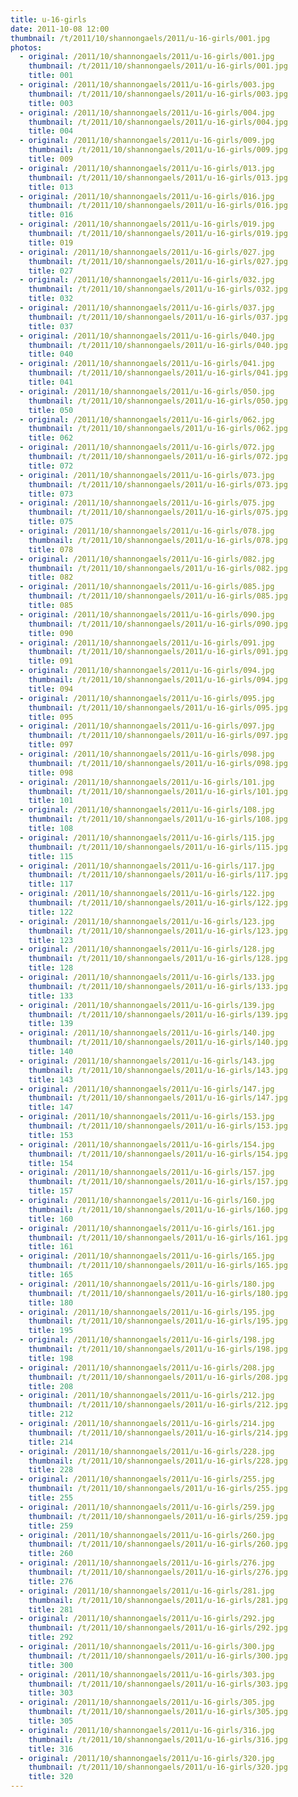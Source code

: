 ```yaml
---
title: u-16-girls
date: 2011-10-08 12:00
thumbnail: /t/2011/10/shannongaels/2011/u-16-girls/001.jpg
photos:
  - original: /2011/10/shannongaels/2011/u-16-girls/001.jpg
    thumbnail: /t/2011/10/shannongaels/2011/u-16-girls/001.jpg
    title: 001
  - original: /2011/10/shannongaels/2011/u-16-girls/003.jpg
    thumbnail: /t/2011/10/shannongaels/2011/u-16-girls/003.jpg
    title: 003
  - original: /2011/10/shannongaels/2011/u-16-girls/004.jpg
    thumbnail: /t/2011/10/shannongaels/2011/u-16-girls/004.jpg
    title: 004
  - original: /2011/10/shannongaels/2011/u-16-girls/009.jpg
    thumbnail: /t/2011/10/shannongaels/2011/u-16-girls/009.jpg
    title: 009
  - original: /2011/10/shannongaels/2011/u-16-girls/013.jpg
    thumbnail: /t/2011/10/shannongaels/2011/u-16-girls/013.jpg
    title: 013
  - original: /2011/10/shannongaels/2011/u-16-girls/016.jpg
    thumbnail: /t/2011/10/shannongaels/2011/u-16-girls/016.jpg
    title: 016
  - original: /2011/10/shannongaels/2011/u-16-girls/019.jpg
    thumbnail: /t/2011/10/shannongaels/2011/u-16-girls/019.jpg
    title: 019
  - original: /2011/10/shannongaels/2011/u-16-girls/027.jpg
    thumbnail: /t/2011/10/shannongaels/2011/u-16-girls/027.jpg
    title: 027
  - original: /2011/10/shannongaels/2011/u-16-girls/032.jpg
    thumbnail: /t/2011/10/shannongaels/2011/u-16-girls/032.jpg
    title: 032
  - original: /2011/10/shannongaels/2011/u-16-girls/037.jpg
    thumbnail: /t/2011/10/shannongaels/2011/u-16-girls/037.jpg
    title: 037
  - original: /2011/10/shannongaels/2011/u-16-girls/040.jpg
    thumbnail: /t/2011/10/shannongaels/2011/u-16-girls/040.jpg
    title: 040
  - original: /2011/10/shannongaels/2011/u-16-girls/041.jpg
    thumbnail: /t/2011/10/shannongaels/2011/u-16-girls/041.jpg
    title: 041
  - original: /2011/10/shannongaels/2011/u-16-girls/050.jpg
    thumbnail: /t/2011/10/shannongaels/2011/u-16-girls/050.jpg
    title: 050
  - original: /2011/10/shannongaels/2011/u-16-girls/062.jpg
    thumbnail: /t/2011/10/shannongaels/2011/u-16-girls/062.jpg
    title: 062
  - original: /2011/10/shannongaels/2011/u-16-girls/072.jpg
    thumbnail: /t/2011/10/shannongaels/2011/u-16-girls/072.jpg
    title: 072
  - original: /2011/10/shannongaels/2011/u-16-girls/073.jpg
    thumbnail: /t/2011/10/shannongaels/2011/u-16-girls/073.jpg
    title: 073
  - original: /2011/10/shannongaels/2011/u-16-girls/075.jpg
    thumbnail: /t/2011/10/shannongaels/2011/u-16-girls/075.jpg
    title: 075
  - original: /2011/10/shannongaels/2011/u-16-girls/078.jpg
    thumbnail: /t/2011/10/shannongaels/2011/u-16-girls/078.jpg
    title: 078
  - original: /2011/10/shannongaels/2011/u-16-girls/082.jpg
    thumbnail: /t/2011/10/shannongaels/2011/u-16-girls/082.jpg
    title: 082
  - original: /2011/10/shannongaels/2011/u-16-girls/085.jpg
    thumbnail: /t/2011/10/shannongaels/2011/u-16-girls/085.jpg
    title: 085
  - original: /2011/10/shannongaels/2011/u-16-girls/090.jpg
    thumbnail: /t/2011/10/shannongaels/2011/u-16-girls/090.jpg
    title: 090
  - original: /2011/10/shannongaels/2011/u-16-girls/091.jpg
    thumbnail: /t/2011/10/shannongaels/2011/u-16-girls/091.jpg
    title: 091
  - original: /2011/10/shannongaels/2011/u-16-girls/094.jpg
    thumbnail: /t/2011/10/shannongaels/2011/u-16-girls/094.jpg
    title: 094
  - original: /2011/10/shannongaels/2011/u-16-girls/095.jpg
    thumbnail: /t/2011/10/shannongaels/2011/u-16-girls/095.jpg
    title: 095
  - original: /2011/10/shannongaels/2011/u-16-girls/097.jpg
    thumbnail: /t/2011/10/shannongaels/2011/u-16-girls/097.jpg
    title: 097
  - original: /2011/10/shannongaels/2011/u-16-girls/098.jpg
    thumbnail: /t/2011/10/shannongaels/2011/u-16-girls/098.jpg
    title: 098
  - original: /2011/10/shannongaels/2011/u-16-girls/101.jpg
    thumbnail: /t/2011/10/shannongaels/2011/u-16-girls/101.jpg
    title: 101
  - original: /2011/10/shannongaels/2011/u-16-girls/108.jpg
    thumbnail: /t/2011/10/shannongaels/2011/u-16-girls/108.jpg
    title: 108
  - original: /2011/10/shannongaels/2011/u-16-girls/115.jpg
    thumbnail: /t/2011/10/shannongaels/2011/u-16-girls/115.jpg
    title: 115
  - original: /2011/10/shannongaels/2011/u-16-girls/117.jpg
    thumbnail: /t/2011/10/shannongaels/2011/u-16-girls/117.jpg
    title: 117
  - original: /2011/10/shannongaels/2011/u-16-girls/122.jpg
    thumbnail: /t/2011/10/shannongaels/2011/u-16-girls/122.jpg
    title: 122
  - original: /2011/10/shannongaels/2011/u-16-girls/123.jpg
    thumbnail: /t/2011/10/shannongaels/2011/u-16-girls/123.jpg
    title: 123
  - original: /2011/10/shannongaels/2011/u-16-girls/128.jpg
    thumbnail: /t/2011/10/shannongaels/2011/u-16-girls/128.jpg
    title: 128
  - original: /2011/10/shannongaels/2011/u-16-girls/133.jpg
    thumbnail: /t/2011/10/shannongaels/2011/u-16-girls/133.jpg
    title: 133
  - original: /2011/10/shannongaels/2011/u-16-girls/139.jpg
    thumbnail: /t/2011/10/shannongaels/2011/u-16-girls/139.jpg
    title: 139
  - original: /2011/10/shannongaels/2011/u-16-girls/140.jpg
    thumbnail: /t/2011/10/shannongaels/2011/u-16-girls/140.jpg
    title: 140
  - original: /2011/10/shannongaels/2011/u-16-girls/143.jpg
    thumbnail: /t/2011/10/shannongaels/2011/u-16-girls/143.jpg
    title: 143
  - original: /2011/10/shannongaels/2011/u-16-girls/147.jpg
    thumbnail: /t/2011/10/shannongaels/2011/u-16-girls/147.jpg
    title: 147
  - original: /2011/10/shannongaels/2011/u-16-girls/153.jpg
    thumbnail: /t/2011/10/shannongaels/2011/u-16-girls/153.jpg
    title: 153
  - original: /2011/10/shannongaels/2011/u-16-girls/154.jpg
    thumbnail: /t/2011/10/shannongaels/2011/u-16-girls/154.jpg
    title: 154
  - original: /2011/10/shannongaels/2011/u-16-girls/157.jpg
    thumbnail: /t/2011/10/shannongaels/2011/u-16-girls/157.jpg
    title: 157
  - original: /2011/10/shannongaels/2011/u-16-girls/160.jpg
    thumbnail: /t/2011/10/shannongaels/2011/u-16-girls/160.jpg
    title: 160
  - original: /2011/10/shannongaels/2011/u-16-girls/161.jpg
    thumbnail: /t/2011/10/shannongaels/2011/u-16-girls/161.jpg
    title: 161
  - original: /2011/10/shannongaels/2011/u-16-girls/165.jpg
    thumbnail: /t/2011/10/shannongaels/2011/u-16-girls/165.jpg
    title: 165
  - original: /2011/10/shannongaels/2011/u-16-girls/180.jpg
    thumbnail: /t/2011/10/shannongaels/2011/u-16-girls/180.jpg
    title: 180
  - original: /2011/10/shannongaels/2011/u-16-girls/195.jpg
    thumbnail: /t/2011/10/shannongaels/2011/u-16-girls/195.jpg
    title: 195
  - original: /2011/10/shannongaels/2011/u-16-girls/198.jpg
    thumbnail: /t/2011/10/shannongaels/2011/u-16-girls/198.jpg
    title: 198
  - original: /2011/10/shannongaels/2011/u-16-girls/208.jpg
    thumbnail: /t/2011/10/shannongaels/2011/u-16-girls/208.jpg
    title: 208
  - original: /2011/10/shannongaels/2011/u-16-girls/212.jpg
    thumbnail: /t/2011/10/shannongaels/2011/u-16-girls/212.jpg
    title: 212
  - original: /2011/10/shannongaels/2011/u-16-girls/214.jpg
    thumbnail: /t/2011/10/shannongaels/2011/u-16-girls/214.jpg
    title: 214
  - original: /2011/10/shannongaels/2011/u-16-girls/228.jpg
    thumbnail: /t/2011/10/shannongaels/2011/u-16-girls/228.jpg
    title: 228
  - original: /2011/10/shannongaels/2011/u-16-girls/255.jpg
    thumbnail: /t/2011/10/shannongaels/2011/u-16-girls/255.jpg
    title: 255
  - original: /2011/10/shannongaels/2011/u-16-girls/259.jpg
    thumbnail: /t/2011/10/shannongaels/2011/u-16-girls/259.jpg
    title: 259
  - original: /2011/10/shannongaels/2011/u-16-girls/260.jpg
    thumbnail: /t/2011/10/shannongaels/2011/u-16-girls/260.jpg
    title: 260
  - original: /2011/10/shannongaels/2011/u-16-girls/276.jpg
    thumbnail: /t/2011/10/shannongaels/2011/u-16-girls/276.jpg
    title: 276
  - original: /2011/10/shannongaels/2011/u-16-girls/281.jpg
    thumbnail: /t/2011/10/shannongaels/2011/u-16-girls/281.jpg
    title: 281
  - original: /2011/10/shannongaels/2011/u-16-girls/292.jpg
    thumbnail: /t/2011/10/shannongaels/2011/u-16-girls/292.jpg
    title: 292
  - original: /2011/10/shannongaels/2011/u-16-girls/300.jpg
    thumbnail: /t/2011/10/shannongaels/2011/u-16-girls/300.jpg
    title: 300
  - original: /2011/10/shannongaels/2011/u-16-girls/303.jpg
    thumbnail: /t/2011/10/shannongaels/2011/u-16-girls/303.jpg
    title: 303
  - original: /2011/10/shannongaels/2011/u-16-girls/305.jpg
    thumbnail: /t/2011/10/shannongaels/2011/u-16-girls/305.jpg
    title: 305
  - original: /2011/10/shannongaels/2011/u-16-girls/316.jpg
    thumbnail: /t/2011/10/shannongaels/2011/u-16-girls/316.jpg
    title: 316
  - original: /2011/10/shannongaels/2011/u-16-girls/320.jpg
    thumbnail: /t/2011/10/shannongaels/2011/u-16-girls/320.jpg
    title: 320
---
```

